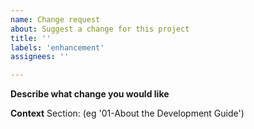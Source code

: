 ```yaml
---
name: Change request
about: Suggest a change for this project
title: ''
labels: 'enhancement'
assignees: ''

---
```


**Describe what change you would like**
<!-- Describe below what change is needed -->

**Context**
Section: (eg '01-About the Development Guide')
<!-- Add below any other context or screenshots about the change request -->
